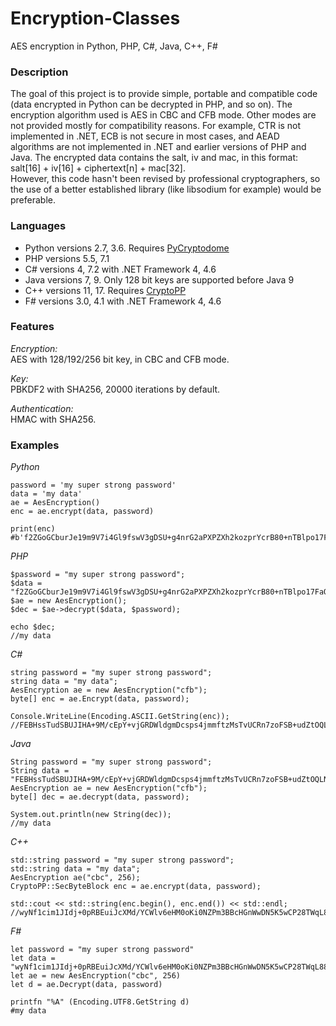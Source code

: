 # Encryption-Classes
AES encryption in Python, PHP, C#, Java, C++, F#

### Description  
The goal of this project is to provide simple, portable and compatible code (data encrypted in Python can be decrypted in PHP, and so on). The encryption algorithm used is AES in CBC and CFB mode. Other modes are not provided mostly for compatibility reasons. For example, CTR is not implemented in .NET, ECB is not secure in most cases, and AEAD algorithms are not implemented in .NET and earlier versions of PHP and Java. The encrypted data contains the salt, iv and mac, in this format: salt[16] + iv[16] + ciphertext[n] + mac[32].   
However, this code hasn't been revised by professional cryptographers, so the use of a better established library (like libsodium for example) would be preferable.

### Languages  
 - Python versions 2.7, 3.6. Requires [PyCryptodome](https://www.pycryptodome.org/en/latest/index.html)
 - PHP versions 5.5, 7.1
 - C# versions 4, 7.2 with .NET Framework 4, 4.6
 - Java versions 7, 9. Only 128 bit keys are supported before Java 9
 - C++ versions 11, 17. Requires [CryptoPP](https://www.cryptopp.com/)
 - F# versions 3.0, 4.1 with .NET Framework 4, 4.6
 
 ### Features  
_Encryption:_  
AES with 128/192/256 bit key, in CBC and CFB mode.  

_Key:_  
PBKDF2 with SHA256, 20000 iterations by default.  

_Authentication:_  
HMAC with SHA256.

### Examples
_Python_
```
password = 'my super strong password'
data = 'my data'
ae = AesEncryption()
enc = ae.encrypt(data, password)

print(enc)
#b'f2ZGoGCburJe19m9V7i4Gl9fswV3gDSU+g4nrG2aPXPZXh2kozprYcrB80+nTBlpo17FaOEwMlVfThCtdvN/CtGc5mLAmvhuxKNSAg2pBow='
```

_PHP_
```
$password = "my super strong password";
$data = "f2ZGoGCburJe19m9V7i4Gl9fswV3gDSU+g4nrG2aPXPZXh2kozprYcrB80+nTBlpo17FaOEwMlVfThCtdvN/CtGc5mLAmvhuxKNSAg2pBow=";
$ae = new AesEncryption();
$dec = $ae->decrypt($data, $password);

echo $dec;
//my data
```

_C#_
```
string password = "my super strong password";
string data = "my data";
AesEncryption ae = new AesEncryption("cfb");
byte[] enc = ae.Encrypt(data, password);

Console.WriteLine(Encoding.ASCII.GetString(enc));
//FEBHssTudSBUJIHA+9M/cEpY+vjGRDWldgmDcsps4jmmftzMsTvUCRn7zoFSB+udZtOQLNPZKSu7YxdPE11cHGIiihcEMvQ=
```

_Java_
```
String password = "my super strong password";
String data = "FEBHssTudSBUJIHA+9M/cEpY+vjGRDWldgmDcsps4jmmftzMsTvUCRn7zoFSB+udZtOQLNPZKSu7YxdPE11cHGIiihcEMvQ=";
AesEncryption ae = new AesEncryption("cfb");
byte[] dec = ae.decrypt(data, password);

System.out.println(new String(dec));
//my data
```

_C++_
```
std::string password = "my super strong password";
std::string data = "my data";
AesEncryption ae("cbc", 256);
CryptoPP::SecByteBlock enc = ae.encrypt(data, password);

std::cout << std::string(enc.begin(), enc.end()) << std::endl;
//wyNf1cim1JIdj+0pRBEuiJcXMd/YCWlv6eHM0oKi0NZPm3BBcHGnWwDN5K5wCP28TWqL885woQOlXOlLrj67O+ZrbS0O38ky/pf0/vNyAo4=
```

_F#_
```
let password = "my super strong password"
let data = "wyNf1cim1JIdj+0pRBEuiJcXMd/YCWlv6eHM0oKi0NZPm3BBcHGnWwDN5K5wCP28TWqL885woQOlXOlLrj67O+ZrbS0O38ky/pf0/vNyAo4="
let ae = new AesEncryption("cbc", 256)
let d = ae.Decrypt(data, password)

printfn "%A" (Encoding.UTF8.GetString d)
#my data
```
